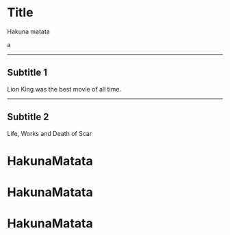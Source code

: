 # Title

Hakuna matata 

a

---

## Subtitle 1

Lion King was the best movie of all time.

---

## Subtitle 2

Life, Works and Death of Scar
# HakunaMatata
# HakunaMatata
# HakunaMatata
